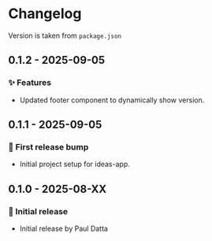 # Changelog

Version is taken from `package.json`

## 0.1.2 - 2025-09-05

### :sparkles: Features
- Updated footer component to dynamically show version.

## 0.1.1 - 2025-09-05

### :tada: First release bump
- Initial project setup for ideas-app.


## 0.1.0 - 2025-08-XX
### :tada: Initial release

- Initial release by Paul Datta
